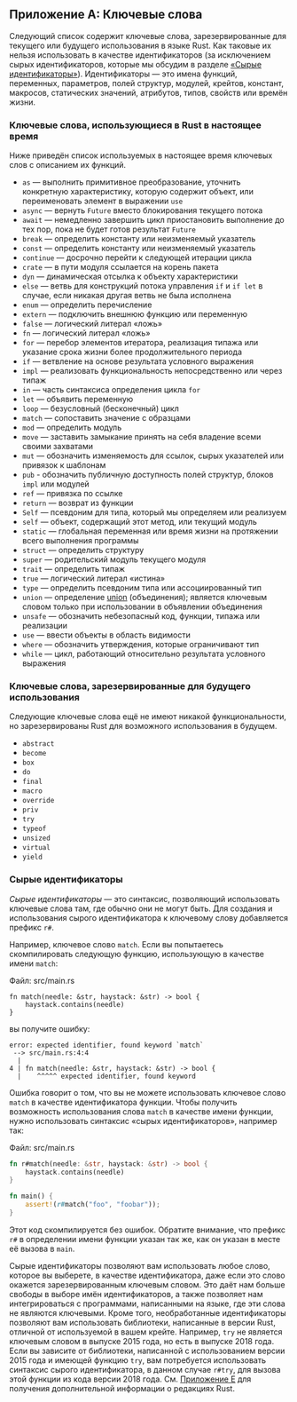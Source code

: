 ## Приложение A: Ключевые слова

Следующий список содержит ключевые слова, зарезервированные для текущего или будущего использования в языке Rust. Как таковые их нельзя использовать в качестве идентификаторов (за исключением сырых идентификаторов, которые мы обсудим в разделе [«Сырые идентификаторы»]<!-- ignore -->). Идентификаторы — это имена функций, переменных, параметров, полей структур, модулей, крейтов, констант, макросов, статических значений, атрибутов, типов, свойств или времён жизни.

### Ключевые слова, использующиеся в Rust в настоящее время

Ниже приведён список используемых в настоящее время ключевых слов с описанием их функций.

- `as` — выполнить примитивное преобразование, уточнить конкретную характеристику, которую содержит объект, или переименовать элемент в выражении <code>use</code>
- `async` —  вернуть `Future` вместо блокирования текущего потока
- `await` — немедленно завершить цикл приостановить выполнение до тех пор, пока не будет готов результат `Future`
- `break` — определить константу или неизменяемый указатель
- `const` — определить константу или неизменяемый указатель
- `continue` — досрочно перейти к следующей итерации цикла
- `crate` — в пути модуля ссылается на корень пакета
- `dyn` — динамическая отсылка к объекту характеристики
- `else` — ветвь для конструкций потока управления `if` и `if let` в случае, если никакая другая ветвь не была исполнена
- `enum` — определить перечисление
- `extern` — подключить внешнюю функцию или переменную
- `false` — логический литерал «ложь»
- `fn` — логический литерал «ложь»
- `for` — перебор элементов итератора, реализация типажа или указание срока жизни более продолжительного периода
- `if` — ветвление на основе результата условного выражения
- `impl` — реализовать функциональность непосредственно или через типаж
- `in` — часть синтаксиса определения цикла  `for`
- `let` — объявить переменную
- `loop` — безусловный (бесконечный) цикл
- `match` — сопоставить значение с образцами
- `mod` — определить модуль
- `move` — заставить замыкание принять на себя владение всеми своими захватами
- `mut` — обозначить изменяемость для ссылок, сырых указателей или привязок к шаблонам
- `pub` - обозначить публичную доступность полей структур, блоков `impl` или модулей
- `ref` — привязка по ссылке
- `return` — возврат из функции
- `Self` — псевдоним для типа, который мы определяем или реализуем
- `self` — объект, содержащий этот метод, или текущий модуль
- `static` — глобальная переменная или время жизни на протяжении всего выполнения программы
- `struct` — определить структуру
- `super` — родительский модуль текущего модуля
- `trait` — определить типаж
- `true` — логический литерал «истина»
- `type` — определить псевдоним типа или ассоциированный тип
- `union` — определение [union]<!-- ignore --> (объединения); является ключевым словом только при использовании в объявлении объединения
- `unsafe` — обозначить небезопасный код, функции, типажа или реализации
- `use` — ввести объекты в область видимости
- `where` — обозначить утверждения, которые ограничивают тип
- `while` — цикл, работающий относительно результата условного выражения

### Ключевые слова, зарезервированные для будущего использования

Следующие ключевые слова ещё не имеют никакой функциональности, но зарезервированы Rust для возможного использования в будущем.

- `abstract`
- `become`
- `box`
- `do`
- `final`
- `macro`
- `override`
- `priv`
- `try`
- `typeof`
- `unsized`
- `virtual`
- `yield`

### Сырые идентификаторы<a id="raw-identifiers"></a>

*Сырые идентификаторы* — это синтаксис, позволяющий использовать ключевые слова там, где обычно они не могут быть. Для создания и использования сырого идентификатора к ключевому слову добавляется префикс `r#`.

Например, ключевое слово `match`. Если вы попытаетесь скомпилировать следующую функцию, использующую в качестве имени `match`:

<span class="filename">Файл: src/main.rs</span>

```rust,ignore,does_not_compile
fn match(needle: &str, haystack: &str) -> bool {
    haystack.contains(needle)
}
```

вы получите ошибку:

```text
error: expected identifier, found keyword `match`
 --> src/main.rs:4:4
  |
4 | fn match(needle: &str, haystack: &str) -> bool {
  |    ^^^^^ expected identifier, found keyword
```

Ошибка говорит о том, что вы не можете использовать ключевое слово `match` в качестве идентификатора функции. Чтобы получить возможность использования слова `match` в качестве имени функции, нужно использовать синтаксис «сырых идентификаторов», например так:

<span class="filename">Файл: src/main.rs</span>

```rust
fn r#match(needle: &str, haystack: &str) -> bool {
    haystack.contains(needle)
}

fn main() {
    assert!(r#match("foo", "foobar"));
}
```

Этот код скомпилируется без ошибок. Обратите внимание, что префикс `r#` в определении имени функции указан так же, как он указан в месте её вызова в `main`.

Сырые идентификаторы позволяют вам использовать любое слово, которое вы выберете, в качестве идентификатора, даже если это слово окажется зарезервированным ключевым словом. Это даёт нам больше свободы в выборе имён идентификаторов, а также позволяет нам интегрироваться с программами, написанными на языке, где эти слова не являются ключевыми. Кроме того, необработанные идентификаторы позволяют вам использовать библиотеки, написанные в версии Rust, отличной от используемой в вашем крейте. Например, `try` не является ключевым словом в выпуске 2015 года, но есть в выпуске 2018 года. Если вы зависите от библиотеки, написанной с использованием версии 2015 года и имеющей функцию `try`, вам потребуется использовать синтаксис сырого идентификатора, в данном случае `r#try`, для вызова этой функции из кода версии 2018 года. См. [Приложение E]<!-- ignore --> для получения дополнительной информации о редакциях Rust.


[«Сырые идентификаторы»]: #raw-identifiers
[union]: ../reference/items/unions.html
[Приложение E]: appendix-05-editions.html